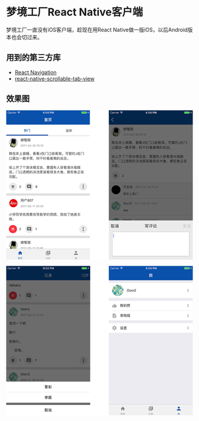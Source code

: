 # 梦境工厂React Native客户端
梦境工厂一直没有iOS客户端，趁现在用React Native做一版iOS，以后Android版本也会切过来。

## 用到的第三方库
 - [React Navigation](https://reactnavigation.org)
 - [react-native-scrollable-tab-view](https://github.com/skv-headless/react-native-scrollable-tab-view)
 
## 效果图

![1](./screenshot/1.png)

![2](./screenshot/2.png)


